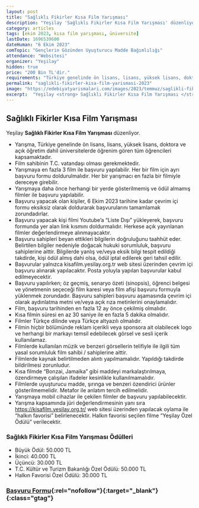 ```yaml
---
layout: post
title: "Sağlıklı Fikirler Kısa Film Yarışması"
description: "Yeşilay 'Sağlıklı Fikirler Kısa Film Yarışması' düzenliyor."
category: articles
tags: [ekim 2023, kısa film yarışması, üniversite]
lastDate: 1696539600
dateHuman: "6 Ekim 2023"
comTopic: "Gençlerin Gözünden Uyuşturucu Madde Bağımlılığı"
attendance: "Websitesi"
organizer: "Yeşilay"
hidden: true
price: "200 Bin TL'dir."
requirements: "Türkiye genelinde ön lisans, lisans, yüksek lisans, doktora ve açık öğretim dahil üniversitelerde öğrenim gören tüm öğrenciler katılabilir."
permalink: "saglikli-fikirler-kisa-film-yarismasi-2023"
image: "https://edebiyatyarismalari.com/images/2023/temmuz/saglikli-fikirler-kisa-film-yarismasi-2023.jpg"
excerpt:  "Yeşilay <strong> Sağlıklı Fikirler Kısa Film Yarışması </strong> düzenliyor."
---
```


## Sağlıklı Fikirler Kısa Film Yarışması
Yeşilay **Sağlıklı Fikirler Kısa Film Yarışması** düzenliyor.  

- Yarışma, Türkiye genelinde ön lisans, lisans, yüksek lisans, doktora ve açık öğretim dahil üniversitelerde öğrenim gören tüm öğrencileri kapsamaktadır.
- Film sahibinin T.C. vatandaşı olması gerekmektedir.
- Yarışmaya en fazla 3 film ile başvuru yapılabilir. Her bir film için ayrı başvuru formu doldurulmalıdır. Her bir yarışmacı en fazla bir filmiyle dereceye girebilir.
- Yarışmaya daha önce herhangi bir yerde gösterilmemiş ve ödül almamış filmler ile başvuru yapılabilir.
- Başvuru yapacak olan kişiler, 6 Ekim 2023 tarihine kadar çevrim içi formu eksiksiz olarak doldurarak başvurularını tamamlamak zorundadırlar.
- Başvuru yapacak kişi filmi Youtube’a “Liste Dışı” yükleyerek, başvuru formunda yer alan link kısmını doldurmalıdır. Herkese açık yayınlanan filmler değerlendirmeye alınmayacaktır.
- Başvuru sahipleri beyan ettikleri bilgilerin doğruluğunu taahhüt eder. Belirtilen bilgiler nedeniyle doğacak hukuki sorumluluk, başvuru sahiplerine aittir. Bilgilerde yanlış ve/veya eksik bilgi tespit edildiği takdirde, kişi ödül almış dahi olsa, ödül iptal edilerek geri tahsil edilir.
- Başvurular yalnızca kisafilm.yesilay.org.tr web sitesi üzerinden çevrim içi başvuru alınarak yapılacaktır. Posta yoluyla yapılan başvurular kabul edilmeyecektir.
- Başvuru yapılırken; öz geçmiş, senaryo özeti (sinopsis), öğrenci belgesi ve yönetmenin seçeceği film karesi veya film afişi başvuru formuyla yüklenmek zorundadır. Başvuru sahipleri başvuru aşamasında çevrim içi olarak aydınlatma metni ve/veya açık rıza metinlerini onaylamalıdır.
- Film, başvuru tarihinden en fazla 12 ay önce çekilmiş olmalıdır.
- Kısa filmin süresi en az 30 saniye ile en fazla 5 dakika olmalıdır.
- Filmler Türkçe dilinde veya Türkçe altyazılı olmalıdır.
- Filmin hiçbir bölümünde reklam içerikli veya sponsora ait olabilecek logo ve herhangi bir markayı temsil edebilecek görsel ve sesli içerik kullanılamaz.
- Filmlerde kullanılan müzik ve benzeri görsellerin telifiyle ile ilgili tüm yasal sorumluluk film sahibi / sahiplerine aittir.
- Filmlerde kaynak belirtilmeden alıntı yapılmamalıdır. Yapıldığı takdirde bildirilmesi zorunludur.
- Kısa filmde “Bonzai, Jamaika” gibi maddeyi markalaştırılmaya, özendirmeye çalışılan ifadeler kesinlikle kullanılmamalıdır.
- Filmlerde uyuşturucu madde, şırınga ve benzeri özendirici ürünler gösterilmemelidir. Metafor ile anlatım tercih edilmelidir.
- Yarışmaya mobil cihazlar ile çekilen filmler de başvuru yapılabilecektir.
- Yarışma kapsamında jüri değerlendirmesinin yanı sıra https://kisafilm.yesilay.org.tr/ web sitesi üzerinden yapılacak oylama ile “halkın favorisi” belirlenecektir. Halkın favorisi seçilen filme “Yeşilay Özel Ödülü” verilecektir.


### Sağlıklı Fikirler Kısa Film Yarışması Ödülleri
- Büyük Ödül: 50.000 TL
- İkinci: 40.000 TL
- Üçüncü: 30.000 TL
- T.C. Kültür ve Turizm Bakanlığı Özel Ödülü: 50.000 TL
- Halkın Favorisi Özel Ödülü: 30.000 TL


### [Başvuru Formu](https://kisafilm.yesilay.org.tr/?ref=edebiyatyarismalari.com){:rel="nofollow"}{:target="_blank"}{:class="gtag"}
